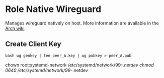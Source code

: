 # Role Native Wireguard
Manages wireguard natively on host. More information are available in the [Arch wiki](https://wiki.archlinux.org/index.php/WireGuard#Manual_WireGuard_setup).

## Create Client Key
``bash
wg genkey | tee peer_A.key | wg pubkey > peer_A.pub
``

chown root:systemd-network /etc/systemd/network/99-*.netdev
chmod 0640 /etc/systemd/network/99-*.netdev
